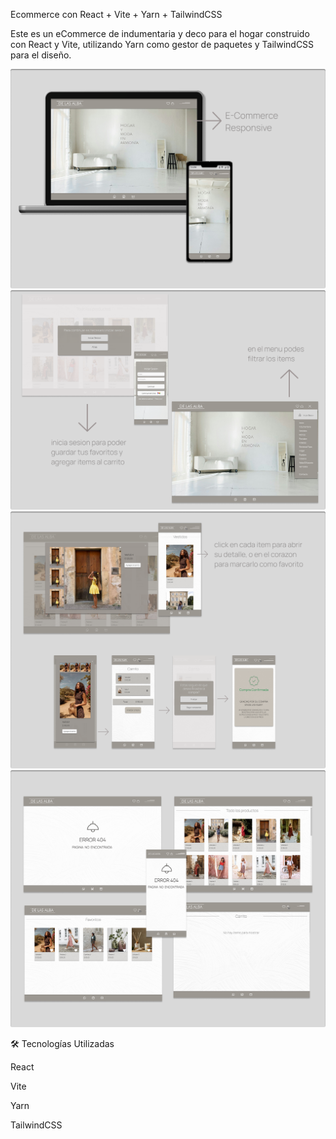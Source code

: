 Ecommerce con React + Vite + Yarn + TailwindCSS



Este es un eCommerce de indumentaria y deco para el hogar construido con React y Vite, utilizando Yarn como gestor de paquetes y TailwindCSS para el diseño.

![imag1](https://github.com/EmiliaCabrera1/e-commerce/blob/5da3183c2d4c951c077cd2c66ca825f60b3e35eb/imgREADME/Group%20129.png)
![imag2](https://github.com/EmiliaCabrera1/e-commerce/blob/ae23624790509ec8601b364ca7f9ab2bbd1042cb/imgREADME/Group%20130.png)
![imag3](https://github.com/EmiliaCabrera1/e-commerce/blob/29eff4c55c792e73401d1d4377f788416e29f267/imgREADME/Group%20132.png)
![imag4](https://github.com/EmiliaCabrera1/e-commerce/blob/ae23624790509ec8601b364ca7f9ab2bbd1042cb/imgREADME/Group%20131.png)


🛠️ Tecnologías Utilizadas

React

Vite

Yarn

TailwindCSS

